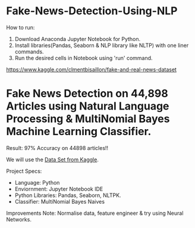 # Fake-News-Detection-Using-NLP

How to run:
1) Download Anaconda Jupyter Notebook for Python.
2) Install libraries(Pandas, Seaborn & NLP library like NLTP) with one liner commands.
3) Run the desired cells in Notebook using 'run' command.

https://www.kaggle.com/clmentbisaillon/fake-and-real-news-dataset


# Fake News Detection on 44,898 Articles using Natural Language Processing & MultiNomial Bayes Machine Learning Classifier.

Result: 97% Accuracy on 44898 articles!!

We will use the [ Data Set from Kaggle](https://www.kaggle.com/clmentbisaillon/fake-and-real-news-dataset).

Project Specs:
*  Language: Python
* Enviornment: Jupyter Notebook IDE
* Python Libraries: Pandas, Seaborn, NLTPK.
* Classifier: MultiNomial Bayes Naives 

Improvements Note:
Normalise data, feature engineer & try using Neural Networks.
